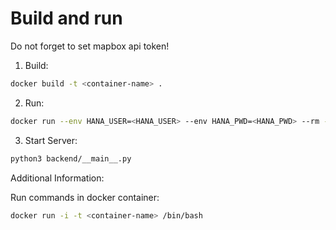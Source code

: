 # Build and run

Do not forget to set mapbox api token!

1. Build:

```bash
docker build -t <container-name> .
```

2. Run:

```bash
docker run --env HANA_USER=<HANA_USER> --env HANA_PWD=<HANA_PWD> --rm -it -p 8000:8000 <container-name>
```

3. Start Server:

```bash
python3 backend/__main__.py
```

Additional Information:

Run commands in docker container:

```bash
docker run -i -t <container-name> /bin/bash
```
